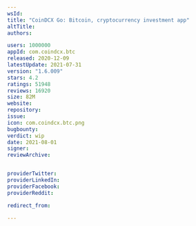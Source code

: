 ```yaml
---
wsId: 
title: "CoinDCX Go: Bitcoin, cryptocurrency investment app"
altTitle: 
authors:

users: 1000000
appId: com.coindcx.btc
released: 2020-12-09
latestUpdate: 2021-07-31
version: "1.6.009"
stars: 4.2
ratings: 51948
reviews: 16920
size: 82M
website: 
repository: 
issue: 
icon: com.coindcx.btc.png
bugbounty: 
verdict: wip
date: 2021-08-01
signer: 
reviewArchive:


providerTwitter: 
providerLinkedIn: 
providerFacebook: 
providerReddit: 

redirect_from:

---
```



